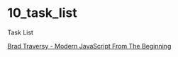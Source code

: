 # 10_task_list
Task List

[Brad Traversy - Modern JavaScript From The Beginning](https://www.udemy.com/course/modern-javascript-from-the-beginning/)
